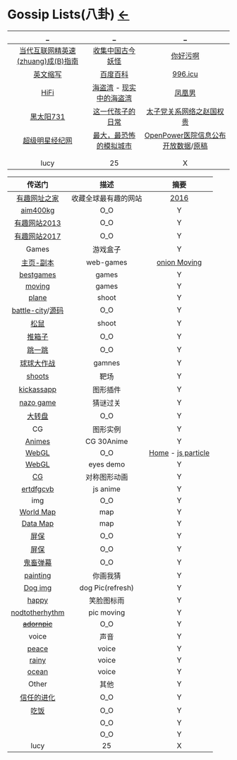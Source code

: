 # Gossip Lists(八卦)  [←](../index.md)

| _ | _ | _ |
|:---:|:---:|:---:|
| [当代互联网精英速(zhuang)成(B)指南](https://mp.weixin.qq.com/s?__biz=MzA4NzQzNTg4Ng==&mid=2651729919&idx=1&sn=2e2356000489cb7b7d01235f29519e70&chksm=8bc3f0febcb479e8ff8ce9adb098dd70f91953b9eb44c8c48a39583e354214c0e21f44d03dc6&scene=21#wechat_redirect) | [收集中国古今妖怪](https://www.cbaigui.com/) | [你好污啊](https://www.nihaowua.com/) |
| [英文缩写](http://shortof.com/search/luceneapi_node/facility) | [百度百科](https://baike.baidu.com/vbaike#gallary) | [996.icu](https://996.icu/#/zh_CN) |
| [HiFi](https://baijiahao.baidu.com/s?id=1595964142592340484&wfr=spider&for=pc) | [海盗湾](https://www.zhihu.com/topic/19569963/intro) - [现实中的海盗湾](https://movie.douban.com/subject/20513939/) | [凤凰男](https://baike.baidu.com/item/%E5%87%A4%E5%87%B0%E7%94%B7/8643639) |
| [黑太阳731](https://mmy.la/forum.php?mod=viewthread&tid=135871) | [这一代孩子的日常](https://www.techbang.com/posts/73611) | [太子党关系网络之赵国权贵](https://github.com/programthink/zhao) |
| [超级明星经纪网](http://www.mailun.com/mx/play.html) | [最大，最恐怖的模拟城市](https://rumorsontheinternets.org/2010/10/14/magnasanti-the-largest-and-most-terrifying-simcity/) | [OpenPower医院信息公布开放数据](http://open-power-workgroup.github.io/Hospital/data/draft1/html/hospitals.html)/[原稿](https://github.com/open-power-workgroup/Hospital) |
| []() | []() | []() |
| []() | []() | []() |
| lucy | 25 | X |

| 传送门 | 描述 | 摘要 |
|:---:|:---:|:---:|
| [有趣网址之家](https://youquhome.com/) | 收藏全球最有趣的网站 | [2016](https://youquhome.com/3769/) |
| [aim400kg](https://aim400kg.com/) | O_O | Y |
| [有趣网站2013](https://www.douban.com/group/topic/10801023/) | O_O | Y |
| [有趣网站2017](http://www.360doc.com/content/17/0904/13/46268721_684519022.shtml) | O_O | Y |
| Games | 游戏盒子 | Y |
| [主页-副本](https://christmasexperiments.com/) | web-games | [onion Moving](https://christmasexperiments.com/2017/07/locomotion/) |
| [bestgames](https://www.bestgames.com/) | games | Y |
| [moving](http://synesthesiagame.com/game/) | games | Y |
| [plane](https://starblast.io/#1824) | shoot | Y |
| [battle-city](https://battle-city.js.org/#/)/[源码](https://github.com/shinima/battle-city) | O_O | Y |
| [松鼠](http://www.omglasergunspewpewpew.com/og/) | shoot | Y |
| [推箱子](http://gameaboutsquares.com/) | O_O | Y |
| [跳一跳](https://pie.ai/) | O_O | Y |
| [球球大作战](http://spinz.io/) | gamnes | Y |
| [shoots](http://spray.training/) | 靶场 | Y |
| [kickassapp](https://kickassapp.com/) | 图形插件 | Y |
| [nazo game](https://nazo.one-story.cn/) | 猜谜过关 | Y |
| [大转盘](https://100px.net/demo/wheel/ymc.html) | O_O | Y |
| CG | 图形实例 | Y |
| [Animes](http://species-in-pieces.com/#) | CG 30Anime | Y |
| [WebGL](http://www.spielzeugz.de/lab/) | O_O | [Home](http://www.spielzeugz.de/) - [js particle](http://www.spielzeugz.de/html5/liquid-particles-3D/) |
| [WebGL](http://www.vill.ee/eye/) | eyes demo | Y |
| [CG](http://weavesilk.com/) | 对称图形动画 | Y |
| [ertdfgcvb](https://ertdfgcvb.xyz/) | js anime | Y |
| img | O_O | Y |
| [World Map](https://localingual.com/) | map | Y |
| [Data Map](https://2050.earth/) | map | Y |
| [屏保](http://zoomquilt.org/) | O_O | Y |
| [屏保](https://fakeupdate.net/) | O_O | Y |
| [鬼畜弹幕](http://girigiri.love/) | O_O | Y |
| [painting](https://skribbl.io/) | 你画我猜 | Y |
| [Dog img](https://random.dog/) | dog Pic(refresh) | Y |
| [happy](https://happyhappyhardcore.com/) | 笑脸图标雨 | Y |
| [nodtotherhythm](http://nodtotherhythm.com/make) | pic moving | Y |
| ~~[adornpic](http://adornpic.com/)~~ | O_O | Y |
| voice | 声音 | Y |
| [peace](https://rainyscope.com/) | voice | Y |
| [rainy](https://www.rainymood.com/) | voice | Y |
| [ocean](https://virtocean.com/) | voice | Y |
| Other | 其他 | Y |
| [信任的进化](https://dccxi.com/trust/) | O_O | Y |
| [吃饭](http://chishenme.huangyafei.com/) | O_O | Y |
| []() | O_O | Y |
| []() | O_O | Y |
| lucy | 25 | X |
